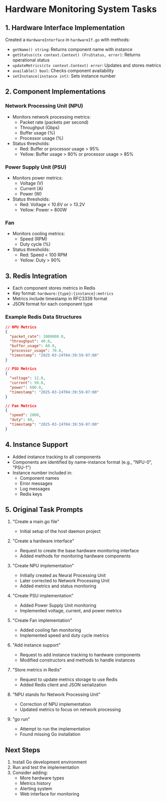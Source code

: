 # Hardware Monitoring System Tasks

## 1. Hardware Interface Implementation
Created a `HardwareInterface` in `hardwareIf.go` with methods:
- `getName() string`: Returns component name with instance
- `getStatus(ctx context.Context) (FruStatus, error)`: Returns operational status
- `updateMetrics(ctx context.Context) error`: Updates and stores metrics
- `available() bool`: Checks component availability
- `setInstance(instance int)`: Sets instance number

## 2. Component Implementations

### Network Processing Unit (NPU)
- Monitors network processing metrics:
  - Packet rate (packets per second)
  - Throughput (Gbps)
  - Buffer usage (%)
  - Processor usage (%)
- Status thresholds:
  - Red: Buffer or processor usage > 95%
  - Yellow: Buffer usage > 80% or processor usage > 85%

### Power Supply Unit (PSU)
- Monitors power metrics:
  - Voltage (V)
  - Current (A)
  - Power (W)
- Status thresholds:
  - Red: Voltage < 10.8V or > 13.2V
  - Yellow: Power > 800W

### Fan
- Monitors cooling metrics:
  - Speed (RPM)
  - Duty cycle (%)
- Status thresholds:
  - Red: Speed < 100 RPM
  - Yellow: Duty > 90%

## 3. Redis Integration
- Each component stores metrics in Redis
- Key format: `hardware:{type}:{instance}:metrics`
- Metrics include timestamp in RFC3339 format
- JSON format for each component type

### Example Redis Data Structures
```json
// NPU Metrics
{
  "packet_rate": 1000000.0,
  "throughput": 40.0,
  "buffer_usage": 60.0,
  "processor_usage": 70.0,
  "timestamp": "2025-03-24T04:39:59-07:00"
}

// PSU Metrics
{
  "voltage": 12.0,
  "current": 50.0,
  "power": 600.0,
  "timestamp": "2025-03-24T04:39:59-07:00"
}

// Fan Metrics
{
  "speed": 2000,
  "duty": 60,
  "timestamp": "2025-03-24T04:39:59-07:00"
}
```

## 4. Instance Support
- Added instance tracking to all components
- Components are identified by name-instance format (e.g., "NPU-0", "PSU-1")
- Instance number included in:
  - Component names
  - Error messages
  - Log messages
  - Redis keys

## 5. Original Task Prompts

1. "Create a main.go file"
   - Initial setup of the host daemon project

2. "Create a hardware interface"
   - Request to create the base hardware monitoring interface
   - Added methods for monitoring hardware components

3. "Create NPU implementation"
   - Initially created as Neural Processing Unit
   - Later corrected to Network Processing Unit
   - Added metrics and status monitoring

4. "Create PSU implementation"
   - Added Power Supply Unit monitoring
   - Implemented voltage, current, and power metrics

5. "Create Fan implementation"
   - Added cooling fan monitoring
   - Implemented speed and duty cycle metrics

6. "Add instance support"
   - Request to add instance tracking to hardware components
   - Modified constructors and methods to handle instances

7. "Store metrics in Redis"
   - Request to update metrics storage to use Redis
   - Added Redis client and JSON serialization

8. "NPU stands for Network Processing Unit"
   - Correction of NPU implementation
   - Updated metrics to focus on network processing

9. "go run"
   - Attempt to run the implementation
   - Found missing Go installation

## Next Steps
1. Install Go development environment
2. Run and test the implementation
3. Consider adding:
   - More hardware types
   - Metrics history
   - Alerting system
   - Web interface for monitoring
